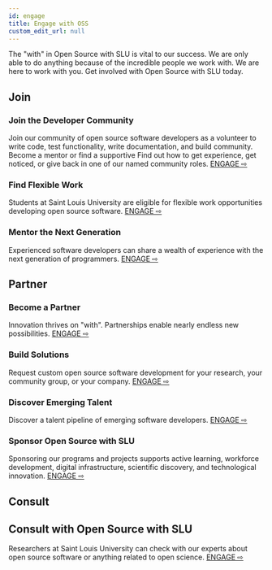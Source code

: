 ```yaml
---
id: engage
title: Engage with OSS
custom_edit_url: null
---
```


The "with" in Open Source with SLU is vital to our success. We are only able to do anything because of the incredible people we work with. We are here to work with you. Get involved with Open Source with SLU today.

## Join

### Join the Developer Community

Join our community of open source software developers as a volunteer to write code, test functionality, write documentation, and build community. Become a mentor or find a supportive Find out how to get experience, get noticed, or give back in one of our named community roles. [ENGAGE ⇨](./community.md)

### Find Flexible Work

Students at Saint Louis University are eligible for flexible work opportunities developing open source software. [ENGAGE ⇨](./work.md)

### Mentor the Next Generation

Experienced software developers can share a wealth of experience with the next generation of programmers. [ENGAGE ⇨](./mentor.md)

## Partner

### Become a Partner

Innovation thrives on "with". Partnerships enable nearly endless new possibilities. [ENGAGE ⇨](./partner.md)

### Build Solutions

Request custom open source software development for your research, your community group, or your company. [ENGAGE ⇨](./software.md)

### Discover Emerging Talent

Discover a talent pipeline of emerging software developers. [ENGAGE ⇨](./talent.md)

### Sponsor Open Source with SLU

Sponsoring our programs and projects supports active learning, workforce development, digital infrastructure, scientific discovery, and technological innovation. [ENGAGE ⇨](./sponsor.md)

## Consult 

## Consult with Open Source with SLU

Researchers at Saint Louis University can check with our experts about open source software or anything related to open science. [ENGAGE ⇨](./consult.md)







